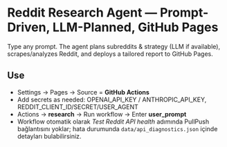 # Reddit Research Agent — Prompt-Driven, LLM-Planned, GitHub Pages

Type any prompt. The agent plans subreddits & strategy (LLM if available), scrapes/analyzes Reddit, and deploys a tailored report to GitHub Pages.

## Use
- Settings → Pages → Source = **GitHub Actions**
- Add secrets as needed: OPENAI_API_KEY / ANTHROPIC_API_KEY, REDDIT_CLIENT_ID/SECRET/USER_AGENT
- Actions → **research** → Run workflow → Enter **user_prompt**
- Workflow otomatik olarak *Test Reddit API health* adımında PullPush bağlantısını yoklar; hata durumunda `data/api_diagnostics.json` içinde detayları bulabilirsiniz.

